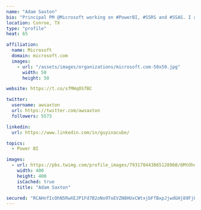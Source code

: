```yaml
---
name: "Adam Saxton"
bio: "Principal PM @Microsoft working on #PowerBI, #SSRS and #SSAS. I also go by @GuyInACube"
location: Conroe, TX
type: "profile"
heat: 65

affiliation:
  name: Microsoft
  domain: microsoft.com
  images:
    - url: "/assets/images/organizations/microsoft.com-50x50.jpg"
      width: 50
      height: 50

website: https://t.co/sfMHqOSfBC

twitter:
  username: awsaxton
  url: https://twitter.com/awsaxton
  followers: 5573

linkedin:
  url: https://www.linkedin.com/in/guyinacube/

topics:
  - Power BI

images:
  - url: https://pbs.twimg.com/profile_images/793178443865128960/6MtOhub__400x400.jpg
    width: 400
    height: 400
    isCached: true
    title: "Adam Saxton"

secured: "RCAHnfIcOhN5RwXEJP1Fd7B2oNo9ToEVZN8HUxCWtxjbFfBxpJjwdGHj89Fj0CbJpEMejsAJ3ToM6eIllxcuZNOkUdbaX5onPDhfNPE+tfl7BhUEbqDpIcor9krhLqExcn8kp5PHI+YZqwTgerLR/jE99BdX7VANSdDikJp4yBbaA7pt6ysqiRqff8wPvJat+ercaJYVLcFTNiKe+QAt7qz1TRtBHwmrpWEt4nDXUKCwjHRMncXJZqWem0jdo+RzShfYcj9hSV/Duf8XWwOIhKV2cu8FkhHwf3GcRldBOg1l+h6LIO6VUq06ckWBuBfcYne5tgOVfvk9LxBHbdXrHCMzvs3R5wqv2Vr4O6N7F5VrOaLtCymlRqnfHWTCnYTygEc5n3XmEIPlPWv4JLGn+tqiFpGpuKbVt6+JeezYVRk=;NPqEI/msTub5s2EsSmbCHw=="
---
```



